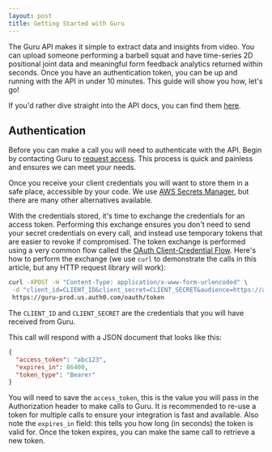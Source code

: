 ```yaml
---
layout: post
title: Getting Started with Guru
---
```


The Guru API makes it simple to extract data and insights from video. You can upload someone performing a barbell squat
and have time-series 2D positional joint data and meaningful form feedback analytics returned within seconds.
Once you have an authentication token, you can be up and running with the API in under 10 minutes. This guide will show
you how, let's go!

If you'd rather dive straight into the API docs, you can find them [here](https://docs.getguru.fitness).

## Authentication
Before you can make a call you will need to authenticate with the API.
Begin by contacting Guru to [request access](mailto:support@getguru.fitness?subject=Access+Request).
This process is quick and painless and ensures we can meet your needs.

Once you receive your client credentials you will want to store them in a safe place, accessible by your code.
We use [AWS Secrets Manager](https://aws.amazon.com/secrets-manager), but there are many other alternatives
available.

With the credentials stored, it's time to exchange the credentials for an access token.
Performing this exchange ensures you don't need to send your secret credentials on every call, and
instead use temporary tokens that are easier to revoke if compromised.
The token exchange is performed using a very common flow called the [OAuth Client-Credential Flow](https://auth0.com/docs/get-started/authentication-and-authorization-flow/client-credentials-flow).
Here's how to perform the exchange (we use `curl` to demonstrate the calls in this article, but any HTTP request library will work):
```bash
curl -XPOST -H "Content-Type: application/x-www-form-urlencoded" \
 -d "client_id=CLIENT_ID&client_secret=CLIENT_SECRET&audience=https://api.formguru.fitness/&grant_type=client_credentials" \
 https://guru-prod.us.auth0.com/oauth/token
```
The `CLIENT_ID` and `CLIENT_SECRET` are the credentials that you will have received from Guru.

This call will respond with a JSON document that looks like this:
```json
{
  "access_token": "abc123",
  "expires_in": 86400,
  "token_type": "Bearer"
}
```
You will need to save the `access_token`, this is the value you will pass in the Authorization header to make calls to Guru.
It is recommended to re-use a token for multiple calls to ensure your integration is fast and available.
Also note the `expires_in` field: this tells you how long (in seconds) the token is valid for.
Once the token expires, you can make the same call to retrieve a new token.
